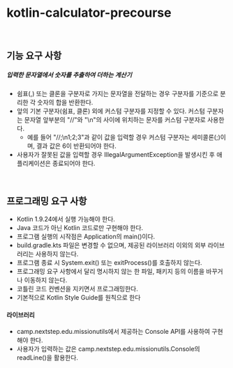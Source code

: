# kotlin-calculator-precourse

<br>

## 기능 요구 사항

##### 입력한 문자열에서 숫자를 추출하여 더하는 계산기
* 쉼표(,) 또는 클론을 구분자로 가지는 문자열을 전달하는 경우 구분자를 기준으로 분리한 각 숫자의 합을 반환한다.
* 앞의 기본 구분자(쉼표, 클론) 외에 커스텀 구분자를 지정할 수 있다. 커스텀 구분자는 문자열 앞부분의 "//"와 "\n"의 사이에 위치하는 문자를 커스텀 구분자로 사용한다.
    * 예를 들어 "//;\n1;2;3"과 같이 값을 입력할 경우 커스텀 구분자는 세미콜론(;)이며, 결과 값은 6이 반환되어야 한다.
* 사용자가 잘못된 값을 입력할 경우 IllegalArgumentException을 발생시킨 후 애플리케이션은 종료되어야 한다.

<br>

## 프로그래밍 요구 사항

* Kotlin 1.9.24에서 실행 가능해야 한다.
* Java 코드가 아닌 Kotlin 코드로만 구현해야 한다.
* 프로그램 실행의 시작점은 Application의 main()이다.
* build.gradle.kts 파일은 변경할 수 없으며, 제공된 라이브러리 이외의 외부 라이브러리는 사용하지 않는다.
* 프로그램 종료 시 System.exit() 또는 exitProcess()를 호출하지 않는다.
* 프로그래밍 요구 사항에서 달리 명시하지 않는 한 파일, 패키지 등의 이름을 바꾸거나 이동하지 않는다.
* 코틀린 코드 컨벤션을 지키면서 프로그래밍한다.
* 기본적으로 Kotlin Style Guide를 원칙으로 한다

#### 라이브러리
* camp.nextstep.edu.missionutils에서 제공하는 Console API를 사용하여 구현해야 한다.
* 사용자가 입력하는 값은 camp.nextstep.edu.missionutils.Console의 readLine()을 활용한다.
